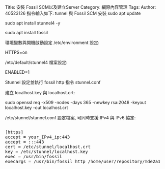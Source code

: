 Title: 安裝 Fossil SCM以及建立Server
Category: 網際內容管理
Tags: 
Author: 40523126
指令輸入如下:
tunnel 與 Fossil SCM 安裝
sudo apt update

sudo apt install stunnel4 -y

sudo apt install fossil

環境變數與開機啟動設定
/etc/environment 設定:

HTTPS=on

/etc/default/stunnel4 檔案設定:

ENABLED=1

Stunnel 設定並執行 fossil http 指令
stunnel.conf

建立 localhost.key 與 localhost.crt:

sudo openssl req -x509 -nodes -days 365 -newkey rsa:2048 -keyout localhost.key -out localhost.crt

/etc/stunnel/stunnel.conf 設定檔案, 可同時支援 IPv4 與 IPv6 協定:

<pre class="brush: jscript">    
[https]
accept = your_IPv4_ip:443
accept = :::443
cert = /etc/stunnel/localhost.crt
key = /etc/stunnel/localhost.key
exec = /usr/bin/fossil
execargs = /usr/bin/fossil http /home/user/repository/mde2a1.fossil --https --nojail
</pre>